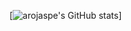 [![arojaspe's GitHub stats](https://github-readme-stats.vercel.app/api?username=arojaspe&hide=issues)]
